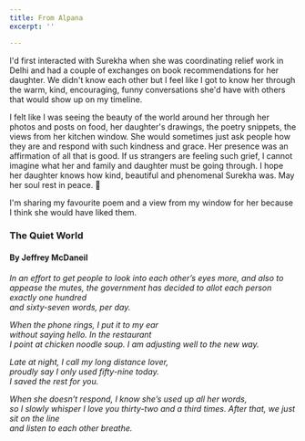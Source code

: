 ```yaml
---
title: From Alpana
excerpt: ''

---
```

I'd first interacted with Surekha when she was coordinating relief work in Delhi and had a couple of exchanges on book recommendations for her daughter. We didn't know each other but I feel like I got to know her through the warm, kind, encouraging, funny conversations she'd have with others that would show up on my timeline.

I felt like I was seeing the beauty of the world around her through her photos and posts on food, her daughter's drawings, the poetry snippets, the views from her kitchen window. She would sometimes just ask people how they are and respond with such kindness and grace. Her presence was an affirmation of all that is good. If us strangers are feeling such grief, I cannot imagine what her and family and daughter must be going through. I hope her daughter knows how kind, beautiful and phenomenal Surekha was. May her soul rest in peace. 🖤


I'm sharing my favourite poem and a view from my window for her because I think she would have liked them. 

### The Quiet World
#### By Jeffrey McDaneil

*In an effort to get people to look
into each other’s eyes more,
and also to appease the mutes,
the government has decided
to allot each person exactly one hundred   
and sixty-seven words, per day.*

*When the phone rings, I put it to my ear   
without saying hello. In the restaurant   
I point at chicken noodle soup.
I am adjusting well to the new way.*

*Late at night, I call my long distance lover,   
proudly say I only used fifty-nine today.   
I saved the rest for you.*

*When she doesn’t respond,
I know she’s used up all her words,   
so I slowly whisper I love you
thirty-two and a third times.
After that, we just sit on the line   
and listen to each other breathe.*
